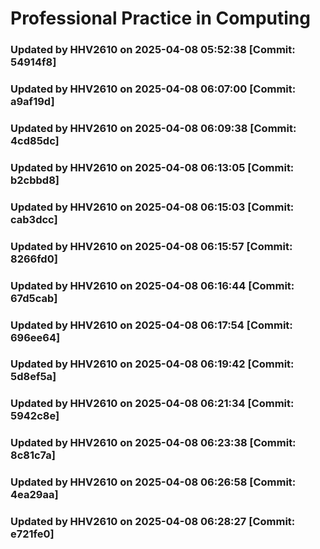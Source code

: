 # Professional Practice in Computing
### Updated by HHV2610 on 2025-04-08 05:52:38 [Commit: 54914f8]
### Updated by HHV2610 on 2025-04-08 06:07:00 [Commit: a9af19d]
### Updated by HHV2610 on 2025-04-08 06:09:38 [Commit: 4cd85dc]
### Updated by HHV2610 on 2025-04-08 06:13:05 [Commit: b2cbbd8]
### Updated by HHV2610 on 2025-04-08 06:15:03 [Commit: cab3dcc]
### Updated by HHV2610 on 2025-04-08 06:15:57 [Commit: 8266fd0]
### Updated by HHV2610 on 2025-04-08 06:16:44 [Commit: 67d5cab]
### Updated by HHV2610 on 2025-04-08 06:17:54 [Commit: 696ee64]
### Updated by HHV2610 on 2025-04-08 06:19:42 [Commit: 5d8ef5a]
### Updated by HHV2610 on 2025-04-08 06:21:34 [Commit: 5942c8e]
### Updated by HHV2610 on 2025-04-08 06:23:38 [Commit: 8c81c7a]
### Updated by HHV2610 on 2025-04-08 06:26:58 [Commit: 4ea29aa]
### Updated by HHV2610 on 2025-04-08 06:28:27 [Commit: e721fe0]
